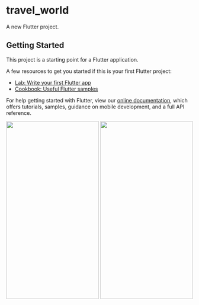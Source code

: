 # travel_world

A new Flutter project.

## Getting Started

This project is a starting point for a Flutter application.

A few resources to get you started if this is your first Flutter project:

- [Lab: Write your first Flutter app](https://flutter.dev/docs/get-started/codelab)
- [Cookbook: Useful Flutter samples](https://flutter.dev/docs/cookbook)

For help getting started with Flutter, view our
[online documentation](https://flutter.dev/docs), which offers tutorials,
samples, guidance on mobile development, and a full API reference.


<img src="https://user-images.githubusercontent.com/40820956/97448120-5552f200-1941-11eb-85b5-9c9f85b34d59.jpg" width="250" height="480">
<img src="https://user-images.githubusercontent.com/40820956/97448139-5be16980-1941-11eb-82da-c28aa7a10706.jpg" width="250" height="480">
